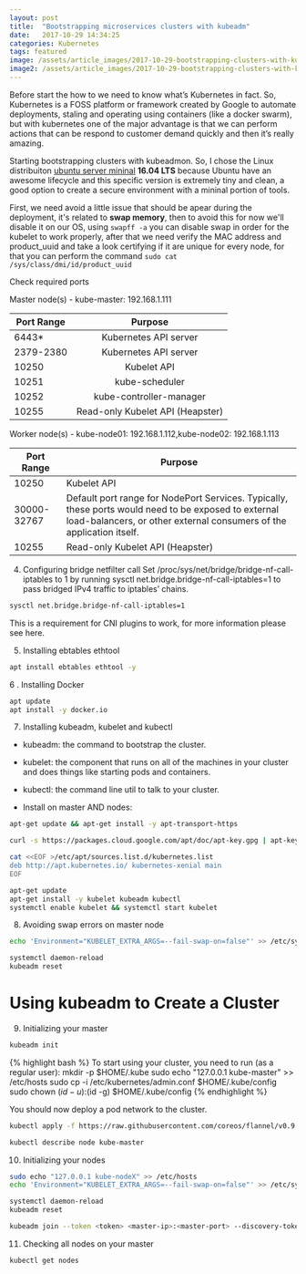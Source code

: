 ```yaml
---
layout: post
title:  "Bootstrapping microservices clusters with kubeadm"
date:   2017-10-29 14:34:25
categories: Kubernetes
tags: featured
image: /assets/article_images/2017-10-29-bootstrapping-clusters-with-kubeadm/whale-by-thomas-kelly.JPG
image2: /assets/article_images/2017-10-29-bootstrapping-clusters-with-kubeadm/whale-by-thomas-kelly-mobile.JPG 
---
```


 Before start the how to we need to know what’s Kubernetes in fact. So, Kubernetes is a FOSS platform or framework created by Google to automate deployments, staling and operating using containers (like a docker swarm), but with kubernetes one of the major advantage is that we can perform actions that can be respond to customer demand quickly and then it’s really amazing.


Starting bootstrapping clusters with kubeadmon. So, I chose the Linux distribuiton [ubuntu server mininal] **16.04 LTS** because Ubuntu have an awesome lifecycle and this specific version is extremely tiny and clean, a good option to create a secure environment with a mininal portion of tools.

First, we need avoid a little issue that should be apear during the deployment, it's related to **swap memory**, then to avoid this for now we'll  disable it on our OS, using `swapff -a` you can disable swap in order for the kubelet to work properly, after that we need verify the MAC address and product_uuid and take a look certifying if it are unique for every node, for that you can perform the command  `sudo cat /sys/class/dmi/id/product_uuid`

Check required ports

Master node(s) - kube-master: 192.168.1.111

| Port Range | Purpose |
| -------- |:--------:|
| 6443*     | Kubernetes API server     |
| 2379-2380     | Kubernetes API server     |
| 10250     | Kubelet API     |
| 10251     | kube-scheduler     |
| 10252     | kube-controller-manager     |
| 10255     | Read-only Kubelet API (Heapster)| 


Worker node(s) - kube-node01: 192.168.1.112,kube-node02: 192.168.1.113

| Port Range | Purpose |
| -------- | -------- |
| 10250     | Kubelet API     |
| 30000-32767 | Default port range for NodePort Services. Typically, these ports would need to be exposed to external load-balancers, or other external consumers of the application itself.     |
| 10255     | Read-only Kubelet API (Heapster)| 

4. Configuring bridge netfilter call 
Set /proc/sys/net/bridge/bridge-nf-call-iptables to 1 by running sysctl net.bridge.bridge-nf-call-iptables=1 to pass bridged IPv4 traffic to iptables’ chains. 
```bash
sysctl net.bridge.bridge-nf-call-iptables=1
```
This is a requirement for CNI plugins to work, for more information please see here.

5. Installing ebtables ethtool
```bash
apt install ebtables ethtool -y 
```

6 . Installing Docker

```bash
apt update
apt install -y docker.io
```

7. Installing kubeadm, kubelet and kubectl
- kubeadm: the command to bootstrap the cluster.
- kubelet: the component that runs on all of the machines in your cluster and does things like starting pods and containers.
- kubectl: the command line util to talk to your cluster.

- Install on master AND nodes:
```bash
apt-get update && apt-get install -y apt-transport-https
```
```bash
curl -s https://packages.cloud.google.com/apt/doc/apt-key.gpg | apt-key add -
```
```bash    
cat <<EOF >/etc/apt/sources.list.d/kubernetes.list
deb http://apt.kubernetes.io/ kubernetes-xenial main
EOF
```
```bash
apt-get update
apt-get install -y kubelet kubeadm kubectl
systemctl enable kubelet && systemctl start kubelet
```
8. Avoiding swap errors on master node
```bash
echo 'Environment="KUBELET_EXTRA_ARGS=--fail-swap-on=false"' >> /etc/systemd/system/kubelet.service.d/10-kubeadm.conf
```
```bash
systemctl daemon-reload
kubeadm reset
```
Using kubeadm to Create a Cluster
=====================================
9. Initializing your master
```bash
kubeadm init
```

{% highlight bash %}
To start using your cluster, you need to run (as a regular user):
mkdir -p $HOME/.kube
sudo echo "127.0.0.1 kube-master" >> /etc/hosts
sudo cp -i /etc/kubernetes/admin.conf $HOME/.kube/config
sudo chown $(id -u):$(id -g) $HOME/.kube/config
{% endhighlight %}

You should now deploy a pod network to the cluster.

```bash
kubectl apply -f https://raw.githubusercontent.com/coreos/flannel/v0.9.0/Documentation/kube-flannel.yml
```
```bash
kubectl describe node kube-master
```

10. Initializing your nodes
```bash
sudo echo "127.0.0.1 kube-nodeX" >> /etc/hosts
echo 'Environment="KUBELET_EXTRA_ARGS=--fail-swap-on=false"' >> /etc/systemd/system/kubelet.service.d/10-kubeadm.conf
```
```bash
systemctl daemon-reload
kubeadm reset
```
```bash
kubeadm join --token <token> <master-ip>:<master-port> --discovery-token-ca-cert-hash sha256:<hash>
```

11. Checking all nodes on your master
```bash
kubectl get nodes
```

[ubuntu server mininal]: https://help.ubuntu.com/community/Installation/MinimalCD
